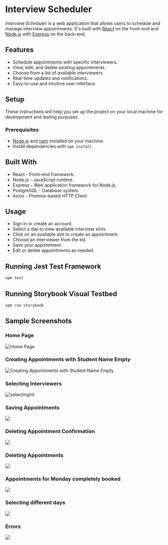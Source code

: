 # Interview Scheduler

*Interview Scheduler* is a web application that allows users to schedule and manage interview appointments. It's built with [React](https://reactjs.org/) on the front-end and [Node.js](https://nodejs.org/) with [Express](https://expressjs.com/) on the back-end.

## Features

- Schedule appointments with specific interviewers.
- View, edit, and delete existing appointments.
- Choose from a list of available interviewers.
- Real-time updates and notifications.
- Easy-to-use and intuitive user interface.


## Setup
These instructions will help you set up the project on your local machine for development and testing purposes.

### Prerequisites
- [Node.js](https://nodejs.org/) and [npm](https://www.npmjs.com/) installed on your machine.
- Install dependencies with `npm install`.

## Built With

- React - Front-end framework.
- Node.js - JavaScript runtime.
- Express - Web application framework for Node.js.
- PostgreSQL - Database system.
- Axios - Promise-based HTTP Client

## Usage
- Sign in or create an account.
- Select a day to view available interview slots.
- Click on an available slot to create an appointment.
- Choose an interviewer from the list.
- Save your appointment.
- Edit or delete appointments as needed.

## Running Jest Test Framework

```sh
npm test
```

## Running Storybook Visual Testbed

```sh
npm run storybook
```

## Sample Screenshots

### Home Page
![Home Page](public/images/1-home.png)
### Creating Appointments with Student Name Empty
![Creating Appointments with Student Name Empty](public/images/2-create-appointment.png)
### Selecting Interviewers
![selectingInt](public/images/3-select%20interviewer%20error.png)
### Saving Appointments
![](public/images/3.5-saving%20appt.png)
### Deleting Appointment Confirmation
![](public/images/4-cancel%20appt.png)
### Deleting Appointments
![](public/images/5-deleting%20appt.png)
### Appointments for Monday completely booked
![](public/images/6-appt's%20full.png)
### Selecting different days
![](public/images/7-selecting%20Diffday.png)
### Errors
![](public/images/8-Errors.png)

